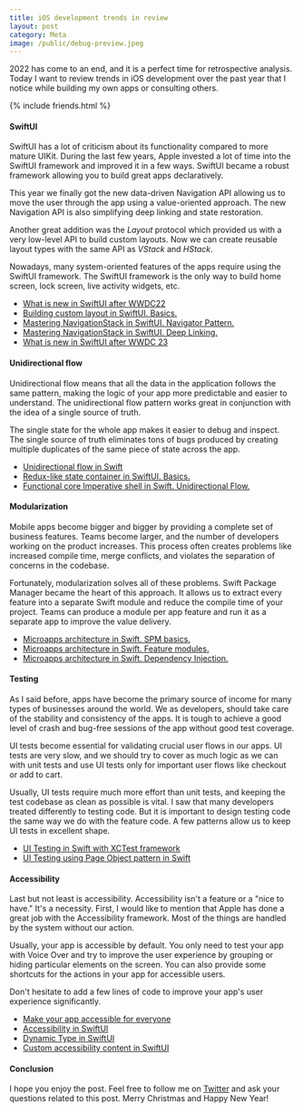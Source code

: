 ```yaml
---
title: iOS development trends in review
layout: post
category: Meta
image: /public/debug-preview.jpeg
---
```


2022 has come to an end, and it is a perfect time for retrospective analysis. Today I want to review trends in iOS development over the past year that I notice while building my own apps or consulting others.

{% include friends.html %}

#### SwiftUI
SwiftUI has a lot of criticism about its functionality compared to more mature UIKit. During the last few years, Apple invested a lot of time into the SwiftUI framework and improved it in a few ways. SwiftUI became a robust framework allowing you to build great apps declaratively.  

This year we finally got the new data-driven Navigation API allowing us to move the user through the app using a value-oriented approach. The new Navigation API is also simplifying deep linking and state restoration.

Another great addition was the *Layout* protocol which provided us with a very low-level API to build custom layouts. Now we can create reusable layout types with the same API as *VStack* and *HStack*.

Nowadays, many system-oriented features of the apps require using the SwiftUI framework. The SwiftUI framework is the only way to build home screen, lock screen, live activity widgets, etc.

* [What is new in SwiftUI after WWDC22](/2022/06/07/what-is-new-in-swiftui-after-wwdc22/)
* [Building custom layout in SwiftUI. Basics.](/2022/11/16/building-custom-layout-in-swiftui-basics/)
* [Mastering NavigationStack in SwiftUI. Navigator Pattern.](/2022/06/15/mastering-navigationstack-in-swiftui-navigator-pattern/)
* [Mastering NavigationStack in SwiftUI. Deep Linking.](/2022/06/21/mastering-navigationstack-in-swiftui-deep-linking/)
* [What is new in SwiftUI after WWDC 23](/2023/06/06/what-is-new-in-swiftui-after-wwdc23/)

#### Unidirectional flow
Unidirectional flow means that all the data in the application follows the same pattern, making the logic of your app more predictable and easier to understand. The unidirectional flow pattern works great in conjunction with the idea of a single source of truth.

The single state for the whole app makes it easier to debug and inspect. The single source of truth eliminates tons of bugs produced by creating multiple duplicates of the same piece of state across the app.

* [Unidirectional flow in Swift](/2023/07/11/unidirectional-flow-in-swift/)
* [Redux-like state container in SwiftUI. Basics.](/2019/09/18/redux-like-state-container-in-swiftui/)
* [Functional core Imperative shell in Swift. Unidirectional Flow.](/2022/03/16/functional-core-imperative-shell-in-swift-unidirectional-flow/)

#### Modularization
Mobile apps become bigger and bigger by providing a complete set of business features. Teams become larger, and the number of developers working on the product increases. This process often creates problems like increased compile time, merge conflicts, and violates the separation of concerns in the codebase.

Fortunately, modularization solves all of these problems. Swift Package Manager became the heart of this approach. It allows us to extract every feature into a separate Swift module and reduce the compile time of your project. Teams can produce a module per app feature and run it as a separate app to improve the value delivery.

* [Microapps architecture in Swift. SPM basics.](/2022/01/12/microapps-architecture-in-swift-spm-basics/)
* [Microapps architecture in Swift. Feature modules.](/2022/01/19/microapps-architecture-in-swift-feature-modules/)
* [Microapps architecture in Swift. Dependency Injection.](/2022/02/02/microapps-architecture-in-swift-dependency-injection/)

#### Testing
As I said before, apps have become the primary source of income for many types of businesses around the world. We as developers, should take care of the stability and consistency of the apps. It is tough to achieve a good level of crash and bug-free sessions of the app without good test coverage.

UI tests become essential for validating crucial user flows in our apps. UI tests are very slow, and we should try to cover as much logic as we can with unit tests and use UI tests only for important user flows like checkout or add to cart.

Usually, UI tests require much more effort than unit tests, and keeping the test codebase as clean as possible is vital. I saw that many developers treated differently to testing code. But it is important to design testing code the same way we do with the feature code. A few patterns allow us to keep UI tests in excellent shape. 

* [UI Testing in Swift with XCTest framework](/2021/03/18/ui-testing-in-swift-with-xctest-framework/)
* [UI Testing using Page Object pattern in Swift](/2021/03/24/ui-testing-using-page-object-pattern-in-swift/)

#### Accessibility
Last but not least is accessibility. Accessibility isn't a feature or a "nice to have." It's a necessity. First, I would like to mention that Apple has done a great job with the Accessibility framework. Most of the things are handled by the system without our action.

Usually, your app is accessible by default. You only need to test your app with Voice Over and try to improve the user experience by grouping or hiding particular elements on the screen. You can also provide some shortcuts for the actions in your app for accessible users.

Don't hesitate to add a few lines of code to improve your app's user experience significantly.

* [Make your app accessible for everyone](/2018/07/09/make-your-app-accessible-for-everyone/)
* [Accessibility in SwiftUI](/2019/09/10/accessibility-in-swiftui/)
* [Dynamic Type in SwiftUI](/2019/10/09/dynamic-type-in-swiftui/)
* [Custom accessibility content in SwiftUI](/2021/10/06/custom-accessibility-content-in-swiftui/)


#### Conclusion
I hope you enjoy the post. Feel free to follow me on [Twitter](https://twitter.com/mecid) and ask your questions related to this post. Merry Christmas and Happy New Year!
